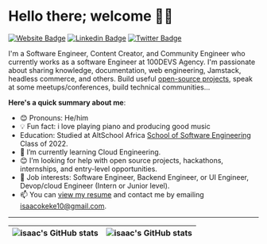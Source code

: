 # Hello there; welcome 👋🏾

[![Website Badge](https://img.shields.io/badge/-isaacokeke.com-000000?style=for-the-badge&logo=Google-Chrome&logoColor=white&link=https://isaacokeke10@gmail.com)](https://isaaccokeke10@gmail.com.com) [![Linkedin Badge](https://img.shields.io/badge/-isaacokeke-blue?style=for-the-badge&logo=Linkedin&logoColor=white&link=https:/linkedin.com/in/isaacokeke/)](https://linkedin.com/in/isaacokeke) [![Twitter Badge](https://img.shields.io/badge/-@isaacokeke3-1ca0f1?style=for-the-badge&logo=twitter&logoColor=white&link=https://twitter.com/isaacokeke3)](https://twitter.com/isaacokeke3)

I'm a Software Engineer, Content Creator, and Community Engineer who currently works as a software Engineer at 100DEVS Agency. I'm passionate about sharing knowledge, documentation, web engineering, Jamstack, headless commerce, and others. Build useful [open-source projects](https://github.com/isaackees), speak at some meetups/conferences, build technical communities...

**Here's a quick summary about me**:

- 😊 Pronouns: He/him
- 💡 Fun fact: i love playing piano and producing good music
-  Education:  Studied at AltSchool Africa [School of Software Engineering](https://altschoolafrica.com/schools/engineering) Class of 2022.
- 🌱 I’m currently learning Cloud Engineering.
- 😊 I’m looking for help with open source projects, hackathons, internships, and entry-level opportunities.
- 💼 Job interests: Software Engineer, Backend Engineer, or UI Engineer, Devop/cloud Engineer (Intern or Junior level).
- 📫 You can [view my resume](#) and contact me by emailing isaacokeke10@gmail.com.
---
| <img align="center" src="https://github-readme-stats.vercel.app/api?username=isaackees&show_icons=true&include_all_commits=true&hide_border=true" alt="isaac's GitHub stats" /> | <img align="center" src="https://github-readme-stats.vercel.app/api/top-langs/?username=isaackees&langs_count=8&layout=compact&hide_border=true" alt="isaac's GitHub stats" /> |
| ------------- | ------------- |

